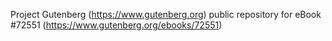 Project Gutenberg (https://www.gutenberg.org) public repository
for eBook #72551 (https://www.gutenberg.org/ebooks/72551)
